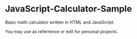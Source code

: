 # JavaScript-Calculator-Sample

Basic math calculator written in HTML and JavaScript. 

You may use as referrence or edit for personal projects.
